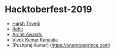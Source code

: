 # Hacktoberfest-2019

* [Harsh Trivedi](https://harsh98trivedi.github.io)
* [Rohit](https://github.com)
* [Archit Awasthi](https://archit023.github.io)
* [Vivek Kumar Kanaujia](https://github.com/vivekaris)
* [Pushpraj Kumar] (https://onemoreprince.com)
